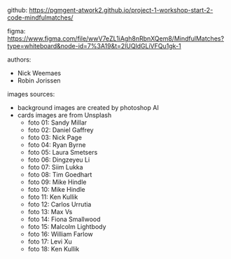 github:
https://pgmgent-atwork2.github.io/project-1-workshop-start-2-code-mindfulmatches/

figma:
https://www.figma.com/file/wwV7eZL1iAgh8nRbnXQem8/MindfulMatches?type=whiteboard&node-id=7%3A19&t=2lUQldGLiVFQu1gk-1

authors:
- Nick Weemaes
- Robin Jorissen

images sources:
- background images are created by photoshop AI
- cards images are from Unsplash
  - foto 01: Sandy Millar
  - foto 02: Daniel Gaffrey
  - foto 03: Nick Page
  - foto 04: Ryan Byrne
  - foto 05: Laura Smetsers
  - foto 06: Dingzeyeu Li
  - foto 07: Siim Lukka
  - foto 08: Tim Goedhart
  - foto 09: Mike Hindle
  - foto 10: Mike Hindle
  - foto 11: Ken Kullik
  - foto 12: Carlos Urrutia
  - foto 13: Max Vs
  - foto 14: Fiona Smallwood
  - foto 15: Malcolm Lightbody
  - foto 16: William Farlow
  - foto 17: Levi Xu
  - foto 18: Ken Kullik
